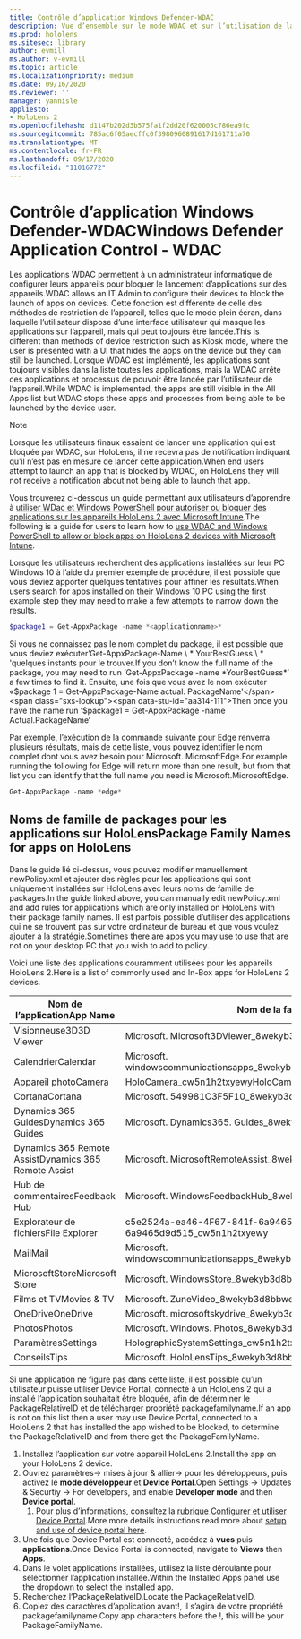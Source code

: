 ```yaml
---
title: Contrôle d’application Windows Defender-WDAC
description: Vue d’ensemble sur le mode WDAC et sur l’utilisation de la gestion des appareils HoloLens.
ms.prod: hololens
ms.sitesec: library
author: evmill
ms.author: v-evmill
ms.topic: article
ms.localizationpriority: medium
ms.date: 09/16/2020
ms.reviewer: ''
manager: yannisle
appliesto:
- HoloLens 2
ms.openlocfilehash: d1147b202d3b575fa1f2dd20f620005c786ea9fc
ms.sourcegitcommit: 785ac6f05aecffc0f3980960891617d161711a70
ms.translationtype: MT
ms.contentlocale: fr-FR
ms.lasthandoff: 09/17/2020
ms.locfileid: "11016772"
---
```

# <span data-ttu-id="aa314-103">Contrôle d’application Windows Defender-WDAC</span><span class="sxs-lookup"><span data-stu-id="aa314-103">Windows Defender Application Control - WDAC</span></span>

<span data-ttu-id="aa314-104">Les applications WDAC permettent à un administrateur informatique de configurer leurs appareils pour bloquer le lancement d’applications sur des appareils.</span><span class="sxs-lookup"><span data-stu-id="aa314-104">WDAC allows an IT Admin to configure their devices to block the launch of apps on devices.</span></span> <span data-ttu-id="aa314-105">Cette fonction est différente de celle des méthodes de restriction de l’appareil, telles que le mode plein écran, dans laquelle l’utilisateur dispose d’une interface utilisateur qui masque les applications sur l’appareil, mais qui peut toujours être lancée.</span><span class="sxs-lookup"><span data-stu-id="aa314-105">This is different than methods of device restriction such as Kiosk mode, where  the user is presented with a UI that hides the apps on the device but they can still be launched.</span></span> <span data-ttu-id="aa314-106">Lorsque WDAC est implémenté, les applications sont toujours visibles dans la liste toutes les applications, mais la WDAC arrête ces applications et processus de pouvoir être lancée par l’utilisateur de l’appareil.</span><span class="sxs-lookup"><span data-stu-id="aa314-106">While WDAC is implemented, the apps are still visible in the All Apps list but WDAC stops those apps and processes from being able to be launched by the device user.</span></span>

> [!NOTE]
> <span data-ttu-id="aa314-107">Lorsque les utilisateurs finaux essaient de lancer une application qui est bloquée par WDAC, sur HoloLens, il ne recevra pas de notification indiquant qu’il n’est pas en mesure de lancer cette application.</span><span class="sxs-lookup"><span data-stu-id="aa314-107">When end users attempt to launch an app that is blocked by WDAC, on HoloLens they will not receive a notification about not being able to launch that app.</span></span>

<span data-ttu-id="aa314-108">Vous trouverez ci-dessous un guide permettant aux utilisateurs d’apprendre à [utiliser WDac et Windows PowerShell pour autoriser ou bloquer des applications sur les appareils HoloLens 2 avec Microsoft Intune](https://docs.microsoft.com/mem/intune/configuration/custom-profile-hololens).</span><span class="sxs-lookup"><span data-stu-id="aa314-108">The following is a guide for users to learn how to [use WDAC and Windows PowerShell to allow or block apps on HoloLens 2 devices with Microsoft Intune](https://docs.microsoft.com/mem/intune/configuration/custom-profile-hololens).</span></span>

<span data-ttu-id="aa314-109">Lorsque les utilisateurs recherchent des applications installées sur leur PC Windows 10 à l’aide du premier exemple de procédure, il est possible que vous deviez apporter quelques tentatives pour affiner les résultats.</span><span class="sxs-lookup"><span data-stu-id="aa314-109">When users search for apps installed on their Windows 10 PC using the first example step they may need to make a few attempts to narrow down the results.</span></span>

```powershell
$package1 = Get-AppxPackage -name *<applicationname>*
``` 

<span data-ttu-id="aa314-110">Si vous ne connaissez pas le nom complet du package, il est possible que vous deviez exécuter’Get-AppxPackage-Name \ \* YourBestGuess \ \* 'quelques instants pour le trouver.</span><span class="sxs-lookup"><span data-stu-id="aa314-110">If you don’t know the full name of the package, you may need to run ‘Get-AppxPackage -name \*YourBestGuess\*’ a few times to find it.</span></span> <span data-ttu-id="aa314-111">Ensuite, une fois que vous avez le nom exécuter «$package 1 = Get-AppxPackage-Name actual. PackageName'</span><span class="sxs-lookup"><span data-stu-id="aa314-111">Then once you have the name run ‘$package1 = Get-AppxPackage -name Actual.PackageName‘</span></span>

<span data-ttu-id="aa314-112">Par exemple, l’exécution de la commande suivante pour Edge renverra plusieurs résultats, mais de cette liste, vous pouvez identifier le nom complet dont vous avez besoin pour Microsoft. MicrosoftEdge.</span><span class="sxs-lookup"><span data-stu-id="aa314-112">For example running the following for Edge will return more than one result, but from that list you can identify that the full name you need is Microsoft.MicrosoftEdge.</span></span> 

```powershell
Get-AppxPackage -name *edge*
``` 

## <span data-ttu-id="aa314-113">Noms de famille de packages pour les applications sur HoloLens</span><span class="sxs-lookup"><span data-stu-id="aa314-113">Package Family Names for apps on HoloLens</span></span>

<span data-ttu-id="aa314-114">Dans le guide lié ci-dessus, vous pouvez modifier manuellement newPolicy.xml et ajouter des règles pour les applications qui sont uniquement installées sur HoloLens avec leurs noms de famille de packages.</span><span class="sxs-lookup"><span data-stu-id="aa314-114">In the guide linked above, you can manually edit newPolicy.xml and add rules for applications which are only installed on HoloLens with their package family names.</span></span> <span data-ttu-id="aa314-115">Il est parfois possible d’utiliser des applications qui ne se trouvent pas sur votre ordinateur de bureau et que vous voulez ajouter à la stratégie.</span><span class="sxs-lookup"><span data-stu-id="aa314-115">Sometimes there are apps you may use to use that are not on your desktop PC that you wish to add to policy.</span></span> 

<span data-ttu-id="aa314-116">Voici une liste des applications couramment utilisées pour les appareils HoloLens 2.</span><span class="sxs-lookup"><span data-stu-id="aa314-116">Here is a list of commonly used and In-Box apps for HoloLens 2 devices.</span></span>

| <span data-ttu-id="aa314-117">Nom de l’application</span><span class="sxs-lookup"><span data-stu-id="aa314-117">App Name</span></span>                   | <span data-ttu-id="aa314-118">Nom de la famille de packages</span><span class="sxs-lookup"><span data-stu-id="aa314-118">Package Family Name</span></span>                                |
|----------------------------|----------------------------------------------------|
| <span data-ttu-id="aa314-119">Visionneuse3D</span><span class="sxs-lookup"><span data-stu-id="aa314-119">3D Viewer</span></span>                  | <span data-ttu-id="aa314-120">Microsoft. Microsoft3DViewer_8wekyb3d8bbwe</span><span class="sxs-lookup"><span data-stu-id="aa314-120">Microsoft.Microsoft3DViewer_8wekyb3d8bbwe</span></span>          |
| <span data-ttu-id="aa314-121">Calendrier</span><span class="sxs-lookup"><span data-stu-id="aa314-121">Calendar</span></span>                   | <span data-ttu-id="aa314-122">Microsoft. windowscommunicationsapps_8wekyb3d8bbwe</span><span class="sxs-lookup"><span data-stu-id="aa314-122">microsoft.windowscommunicationsapps_8wekyb3d8bbwe</span></span>  |
| <span data-ttu-id="aa314-123">Appareil photo</span><span class="sxs-lookup"><span data-stu-id="aa314-123">Camera</span></span>                     | <span data-ttu-id="aa314-124">HoloCamera_cw5n1h2txyewy</span><span class="sxs-lookup"><span data-stu-id="aa314-124">HoloCamera_cw5n1h2txyewy</span></span>                           |
| <span data-ttu-id="aa314-125">Cortana</span><span class="sxs-lookup"><span data-stu-id="aa314-125">Cortana</span></span>                    | <span data-ttu-id="aa314-126">Microsoft. 549981C3F5F10_8wekyb3d8bbwe</span><span class="sxs-lookup"><span data-stu-id="aa314-126">Microsoft.549981C3F5F10_8wekyb3d8bbwe</span></span>              |
| <span data-ttu-id="aa314-127">Dynamics 365 Guides</span><span class="sxs-lookup"><span data-stu-id="aa314-127">Dynamics 365 Guides</span></span>        | <span data-ttu-id="aa314-128">Microsoft. Dynamics365. Guides_8wekyb3d8bbwe</span><span class="sxs-lookup"><span data-stu-id="aa314-128">Microsoft.Dynamics365.Guides_8wekyb3d8bbwe</span></span>         |
| <span data-ttu-id="aa314-129">Dynamics 365 Remote Assist</span><span class="sxs-lookup"><span data-stu-id="aa314-129">Dynamics 365 Remote Assist</span></span> | <span data-ttu-id="aa314-130">Microsoft. MicrosoftRemoteAssist_8wekyb3d8bbwe</span><span class="sxs-lookup"><span data-stu-id="aa314-130">Microsoft.MicrosoftRemoteAssist_8wekyb3d8bbwe</span></span>      |
| <span data-ttu-id="aa314-131">Hub de commentaires</span><span class="sxs-lookup"><span data-stu-id="aa314-131">Feedback Hub</span></span>               | <span data-ttu-id="aa314-132">Microsoft. WindowsFeedbackHub_8wekyb3d8bbwe</span><span class="sxs-lookup"><span data-stu-id="aa314-132">Microsoft.WindowsFeedbackHub_8wekyb3d8bbwe</span></span>         |
| <span data-ttu-id="aa314-133">Explorateur de fichiers</span><span class="sxs-lookup"><span data-stu-id="aa314-133">File Explorer</span></span>              | <span data-ttu-id="aa314-134">c5e2524a-ea46-4F67-841f-6a9465d9d515_cw5n1h2txyewy</span><span class="sxs-lookup"><span data-stu-id="aa314-134">c5e2524a-ea46-4f67-841f-6a9465d9d515_cw5n1h2txyewy</span></span> |
| <span data-ttu-id="aa314-135">Mail</span><span class="sxs-lookup"><span data-stu-id="aa314-135">Mail</span></span>                       | <span data-ttu-id="aa314-136">Microsoft. windowscommunicationsapps_8wekyb3d8bbwe</span><span class="sxs-lookup"><span data-stu-id="aa314-136">microsoft.windowscommunicationsapps_8wekyb3d8bbwe</span></span>  |
| <span data-ttu-id="aa314-137">MicrosoftStore</span><span class="sxs-lookup"><span data-stu-id="aa314-137">Microsoft Store</span></span>            | <span data-ttu-id="aa314-138">Microsoft. WindowsStore_8wekyb3d8bbwe</span><span class="sxs-lookup"><span data-stu-id="aa314-138">Microsoft.WindowsStore_8wekyb3d8bbwe</span></span>               |
| <span data-ttu-id="aa314-139">Films et TV</span><span class="sxs-lookup"><span data-stu-id="aa314-139">Movies & TV</span></span>                | <span data-ttu-id="aa314-140">Microsoft. ZuneVideo_8wekyb3d8bbwe</span><span class="sxs-lookup"><span data-stu-id="aa314-140">Microsoft.ZuneVideo_8wekyb3d8bbwe</span></span>                  |
| <span data-ttu-id="aa314-141">OneDrive</span><span class="sxs-lookup"><span data-stu-id="aa314-141">OneDrive</span></span>                   | <span data-ttu-id="aa314-142">Microsoft. microsoftskydrive_8wekyb3d8bbwe</span><span class="sxs-lookup"><span data-stu-id="aa314-142">microsoft.microsoftskydrive_8wekyb3d8bbwe</span></span>          |
| <span data-ttu-id="aa314-143">Photos</span><span class="sxs-lookup"><span data-stu-id="aa314-143">Photos</span></span>                     | <span data-ttu-id="aa314-144">Microsoft. Windows. Photos_8wekyb3d8bbwe</span><span class="sxs-lookup"><span data-stu-id="aa314-144">Microsoft.Windows.Photos_8wekyb3d8bbwe</span></span>             |
| <span data-ttu-id="aa314-145">Paramètres</span><span class="sxs-lookup"><span data-stu-id="aa314-145">Settings</span></span>                   | <span data-ttu-id="aa314-146">HolographicSystemSettings_cw5n1h2txyewy</span><span class="sxs-lookup"><span data-stu-id="aa314-146">HolographicSystemSettings_cw5n1h2txyewy</span></span>            |
| <span data-ttu-id="aa314-147">Conseils</span><span class="sxs-lookup"><span data-stu-id="aa314-147">Tips</span></span>                       | <span data-ttu-id="aa314-148">Microsoft. HoloLensTips_8wekyb3d8bbwe</span><span class="sxs-lookup"><span data-stu-id="aa314-148">Microsoft.HoloLensTips_8wekyb3d8bbwe</span></span>               |

<span data-ttu-id="aa314-149">Si une application ne figure pas dans cette liste, il est possible qu’un utilisateur puisse utiliser Device Portal, connecté à un HoloLens 2 qui a installé l’application souhaitait être bloquée, afin de déterminer le PackageRelativeID et de télécharger propriété packagefamilyname.</span><span class="sxs-lookup"><span data-stu-id="aa314-149">If an app is not on this list then a user may use Device Portal, connected to a HoloLens 2 that has installed the app wished to be blocked, to determine the PackageRelativeID and from there get the PackageFamilyName.</span></span>

1. <span data-ttu-id="aa314-150">Installez l’application sur votre appareil HoloLens 2.</span><span class="sxs-lookup"><span data-stu-id="aa314-150">Install the app on your HoloLens 2 device.</span></span> 
1. <span data-ttu-id="aa314-151">Ouvrez paramètres-> mises à jour & allier-> pour les développeurs, puis activez le **mode développeur** et **Device Portal**.</span><span class="sxs-lookup"><span data-stu-id="aa314-151">Open Settings -> Updates & Securtiy -> For developers, and enable **Developer mode** and then **Device portal**.</span></span> 
    1. <span data-ttu-id="aa314-152">Pour plus d’informations, consultez la [rubrique Configurer et utiliser Device Portal](https://docs.microsoft.com/windows/mixed-reality/develop/platform-capabilities-and-apis/using-the-windows-device-portal).</span><span class="sxs-lookup"><span data-stu-id="aa314-152">More more details instructions read more about [setup and use of device portal here](https://docs.microsoft.com/windows/mixed-reality/develop/platform-capabilities-and-apis/using-the-windows-device-portal).</span></span>
1. <span data-ttu-id="aa314-153">Une fois que Device Portal est connecté, accédez à **vues** puis **applications**.</span><span class="sxs-lookup"><span data-stu-id="aa314-153">Once Device Portal is connected, navigate to **Views** then **Apps**.</span></span> 
1. <span data-ttu-id="aa314-154">Dans le volet applications installées, utilisez la liste déroulante pour sélectionner l’application installée.</span><span class="sxs-lookup"><span data-stu-id="aa314-154">Within the Installed Apps panel use the dropdown to select the installed app.</span></span> 
1. <span data-ttu-id="aa314-155">Recherchez l’PackageRelativeID.</span><span class="sxs-lookup"><span data-stu-id="aa314-155">Locate the PackageRelativeID.</span></span> 
1. <span data-ttu-id="aa314-156">Copiez des caractères d’application avant!, il s’agira de votre propriété packagefamilyname.</span><span class="sxs-lookup"><span data-stu-id="aa314-156">Copy app characters before the !, this will be your PackageFamilyName.</span></span>

